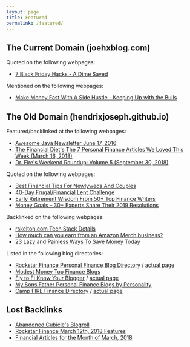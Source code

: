 ```yaml
---
layout: page
title: Featured
permalink: /featured/
---
```


## The Current Domain (joehxblog.com)

Quoted on the following webpages:

* [7 Black Friday Hacks - A Dime Saved](https://adimesaved.com/7-black-friday-hacks)

Mentioned on the following webpages:

* [Make Money Fast With A Side Hustle - Keeping Up with the Bulls](https://www.keepingupwiththebulls.com/introduction-to-side-hustles/)

## The Old Domain (hendrixjoseph.github.io)

Featured/backlinked at the following webpages:

* [Awesome Java Newsletter June 17, 2016](https://java.libhunt.com/newsletter/5)
* [The Financial Diet's The 7 Personal Finance Articles We Loved This Week (March 16, 2018)](https://thefinancialdiet.com/the-7-personal-finance-articles-we-loved-this-week-2/)
* [Dr. Fire's Weekend Roundup: Volume 5 (September 30, 2018)](http://drfire.co.uk/weekend-roundup-volume-5/)

Quoted on the following webpages:

* [Best Financial Tips For Newlyweds And Couples](https://moneypedals.com/best-financial-advice-for-newlyweds-and-couples/)
* [40-Day Frugal/Financial Lent Challenge](http://99to1percent.com/40-day-frugal-financial-lent/)
* [Early Retirement Wisdom From 50+ Top Finance Writers](https://themoneymix.com/early-retirement/)
* [Money Goals – 30+ Experts Share Their 2019 Resolutions](https://wealthynickel.com/money-goals/)

Backlinked on the following webpages:

* [rskelton.com Tech Stack Details](https://rskelton.com/rskelton-tech-stack/)
* [How much can you earn from an Amazon Merch business?](https://www.nichepursuits.com/merch-informer-review/#How_much_can_you_earn_from_an_Amazon_Merch_business)
* [23 Lazy and Painless Ways To Save Money Today](https://www.richmiser.com/ways-to-save-money/)

Listed in the following blog directories:

* [Rockstar Finance Personal Finance Blog Directory](https://directory.rockstarfinance.com/personal-finance-blogs/) / [actual page](https://directory.rockstarfinance.com/blogs/1988/Joes-GitHub-Blog)
* [Modest Money Top Finance Blogs](https://www.modestmoney.com/top-finance-blogs/)
* [Fly to Fi Know Your Blogger](https://flytofi.com/know-your-blogger/) / [actual page](https://flytofi.com/know-your-blogger-joes-github-blog/)
* [My Sons Father Personal Finance Blogs by Personality](http://www.mysonsfather.com/personal-finance-by-personality/)
* [Camp FIRE Finance Directory](https://www.campfirefinance.com/directory/) / [actual page](https://www.campfirefinance.com/directory/joes-github-blog/)

## Lost Backlinks

* [Abandoned Cubicle's Blogroll](https://web.archive.org/web/20190715155533/https://www.abandonedcubicle.com/blogroll/)
* [Rockstar Finance March 12th, 2018 Features](https://rockstarfinance.com/mar-12th-2018/)
* [Financial Articles for the Month of March, 2018](https://web.archive.org/web/20181114213556/https://www.rooscpa.com/financial-articles/)
